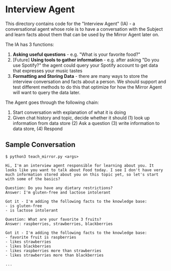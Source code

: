 # Interview Agent

This directory contains code for the "Interview Agent" (IA) - a conversational agent whose role is to have a conversation with the Subject and learn facts about them that can be used by the Mirror Agent later on.

The IA has 3 functions:
1. **Asking useful questions** - e.g. "What is your favorite food?"
2. [Future] **Using tools to gather information** - e.g. after asking "Do you use Spotify?" the agent could query your Spotify account to get data that expresses your music tastes
3. **Formatting and Storing Data** - there are many ways to store the interview conversation and facts about a person. We should support and test different methods to do this that optimize for how the Mirror Agent will want to query the data later.

The Agent goes through the following chain:
1. Start conversation with explanation of what it is doing
2. Given chat history and topic, decide whether it should (1) look up information from data store (2) Ask a question (3) write information to data store, (4) Respond

## Sample Conversation

```
$ python3 teach_mirror.py <args>

Hi, I'm an interview agent responsible for learning about you. It looks like you want to talk about Food today. I see I don't have very much information stored about you on this topic yet, so let's start with some of the basics?

Question: Do you have any dietary restrictions?
Answer: I'm gluten-free and lactose intolerant

Got it - I'm adding the following facts to the knowledge base:
- is gluten-free
- is lactose intolerant

Question: What are your favorite 3 fruits?
Answer: raspberries, strawberries, blackberries

Got it - I'm adding the following facts to the knowledge base:
- favorite fruit is raspberries
- likes strawberries
- likes blackberries
- likes raspberries more than strawberries
- likes strawberries more than blackberries

...
```